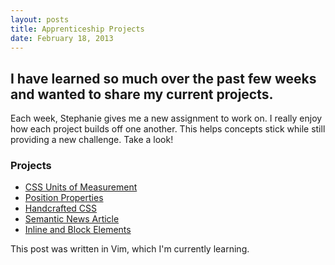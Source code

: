 ```yaml
---
layout: posts
title: Apprenticeship Projects
date: February 18, 2013
---
```


<h2>I have learned so much over the past few weeks and wanted to share my current projects.</h2>
<p>
  Each week, Stephanie gives me a new assignment to work on. I really enjoy how each project builds off one another. This helps concepts stick while still providing a new challenge. Take a look!
</p>

<h3>Projects</h3>

<ul class='post'>
  <li><a href='http://adamkaplandesign.com/units-of-measure.html' target='_blank'>CSS Units of Measurement</a></li>
  <li><a href='http://adamkaplandesign.com/position-properties.html' target='_blank'>Position Properties</a></li>
  <li><a href='http://adamkaplandesign.com/handcrafted-css' target='_blank'>Handcrafted CSS</a></li>
  <li><a href='http://adamkaplandesign.com/semantic-news-article.html' target='_blank'>Semantic News Article</a></li>
  <li><a href='http://adamkaplandesign.com/inline-and-block-elements.html' target='_blank'>Inline and Block Elements</a></li>
</ul>

<div class='note'>
  <p>
    This post was written in Vim, which I'm currently learning.
  </p>
</div>
